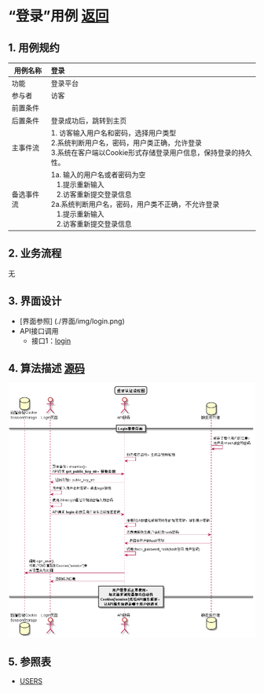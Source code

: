 ﻿<!-- markdownlint-disable MD033-->
<!-- 禁止MD033类型的警告 https://www.npmjs.com/package/markdownlint -->

# “登录”用例 [返回](../README.md)

## 1. 用例规约

|用例名称|登录|
|-------|:-------------|
|功能|登录平台|
|参与者|访客|
|前置条件| |
|后置条件|登录成功后，跳转到主页|
|主事件流| 1. 访客输入用户名和密码，选择用户类型<br/>2.系统判断用户名，密码，用户类正确，允许登录<br/>3.系统在客户端以Cookie形式存储登录用户信息，保持登录的持久性。|
|备选事件流|1a. 输入的用户名或者密码为空 <br/>&nbsp;&nbsp; 1.提示重新输入 <br/> &nbsp;&nbsp; 2.访客重新提交登录信息 <br/>2a.系统判断用户名，密码，用户类不正确，不允许登录 <br/>&nbsp;&nbsp; 1.提示重新输入 <br/> &nbsp;&nbsp; 2.访客重新提交登录信息 |

## 2. 业务流程
无

## 3. 界面设计
- [界面参照] (./界面/img/login.png)
- API接口调用
    - 接口1：[login](../接口/login.md)

## 4. 算法描述 [源码](../src/登录认证流程图.puml)
![登录认证流程图](../登录认证流程图.png)
    
## 5. 参照表

- [USERS](../数据库设计.md/#USERS)
